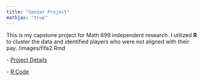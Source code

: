 ```yaml
---
title: "Senior Project"
mathjax: "true"
---
```


This is my capstone project for Math 699 independent research. I utilized **R** to cluster the data and identified players who were not aligned with their pay. /images/fifa2.Rmd


<p> - <a href="images/presentation capstone.pdf">Project Details</a></p>
<p> - <a href="https://github.com/YutaUtah/YutaUtah.github.io/blob/master/images/fifa2.Rmd">R Code</a></p>

